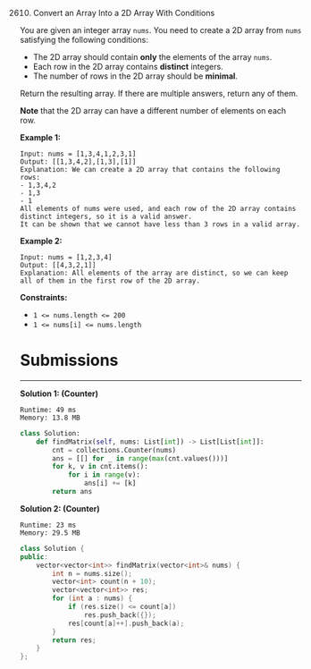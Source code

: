 2610. Convert an Array Into a 2D Array With Conditions

You are given an integer array `nums`. You need to create a 2D array from `nums` satisfying the following conditions:

* The 2D array should contain **only** the elements of the array `nums`.
* Each row in the 2D array contains **distinct** integers.
* The number of rows in the 2D array should be **minimal**.

Return the resulting array. If there are multiple answers, return any of them.

**Note** that the 2D array can have a different number of elements on each row.

 

**Example 1:**
```
Input: nums = [1,3,4,1,2,3,1]
Output: [[1,3,4,2],[1,3],[1]]
Explanation: We can create a 2D array that contains the following rows:
- 1,3,4,2
- 1,3
- 1
All elements of nums were used, and each row of the 2D array contains distinct integers, so it is a valid answer.
It can be shown that we cannot have less than 3 rows in a valid array.
```

**Example 2:**
```
Input: nums = [1,2,3,4]
Output: [[4,3,2,1]]
Explanation: All elements of the array are distinct, so we can keep all of them in the first row of the 2D array.
```

**Constraints:**

* `1 <= nums.length <= 200`
* `1 <= nums[i] <= nums.length`

# Submissions
---
**Solution 1: (Counter)**
```
Runtime: 49 ms
Memory: 13.8 MB
```
```python
class Solution:
    def findMatrix(self, nums: List[int]) -> List[List[int]]:
        cnt = collections.Counter(nums)
        ans = [[] for _ in range(max(cnt.values()))]
        for k, v in cnt.items():
            for i in range(v):
                ans[i] += [k]
        return ans
```

**Solution 2: (Counter)**
```
Runtime: 23 ms
Memory: 29.5 MB
```
```c++
class Solution {
public:
    vector<vector<int>> findMatrix(vector<int>& nums) {
        int n = nums.size();
        vector<int> count(n + 10);
        vector<vector<int>> res;
        for (int a : nums) {
            if (res.size() <= count[a])
                res.push_back({});
            res[count[a]++].push_back(a);
        }
        return res;
    }
};
```
